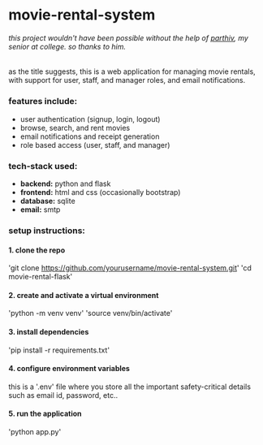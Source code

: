 # movie-rental-system

###### this project wouldn't have been possible without the help of [parthiv](https://github.com/blip100), my senior at college. so thanks to him.


as the title suggests, this is a web application for managing movie rentals, with support for user, staff, and manager roles, and email notifications.

### features include:
- user authentication (signup, login, logout)
- browse, search, and rent movies
- email notifications and receipt generation
- role based access (user, staff, and manager)

### tech-stack used:
- __backend:__ python and flask
- __frontend:__ html and css (occasionally bootstrap)
- __database:__ sqlite
- __email:__ smtp

### setup instructions:

#### 1. clone the repo
'git clone https://github.com/yourusername/movie-rental-system.git'
'cd movie-rental-flask'

#### 2. create and activate a virtual environment
'python -m venv venv'
'source venv/bin/activate'

#### 3. install dependencies
'pip install -r requirements.txt'

#### 4. configure environment variables
this is a '.env' file where you store all the important safety-critical details such as email id, password, etc..

#### 5. run the application
'python app.py'
